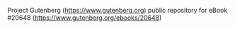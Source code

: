 Project Gutenberg (https://www.gutenberg.org) public repository for eBook #20648 (https://www.gutenberg.org/ebooks/20648)
